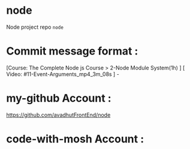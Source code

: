 # node 
Node project repo `node` 

# Commit message format : 
[Course: The Complete Node js Course > 2-Node Module System(1h) ] [ Video: #11-Event-Arguments_mp4_3m_08s ] -


# my-github Account : 
https://github.com/avadhutFrontEnd/node 

# code-with-mosh Account : 
